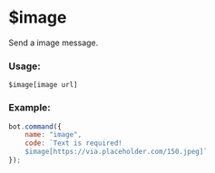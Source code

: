 # $image

Send a image message.

### Usage:

```
$image[image url]
```

### Example:

```javascript
bot.command({
    name: "image",
    code: `Text is required!
    $image[https://via.placeholder.com/150.jpeg]`
});
```
